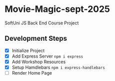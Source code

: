 # Movie-Magic-sept-2025
SoftUni JS Back End Course Project

## Development Steps

 - [x] Initialize Project
 - [x] Add Express Server `npm i express`
 - [x] Add Workshop Resources
 - [x] Setup Hamdlebars `npm i express-handlebars` 
 - [ ] Render Home Page